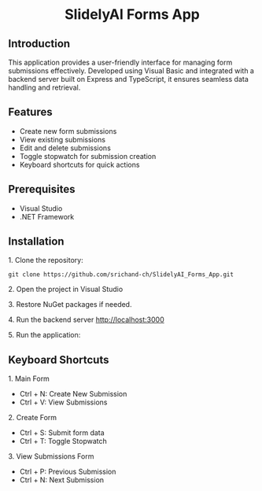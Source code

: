 
<!-- Title -->
<h1 align="center">SlidelyAI Forms App</h1>

<h2>Introduction</h2>
<p1>This application provides a user-friendly interface for managing form submissions effectively. Developed using Visual Basic and integrated with a backend server built on Express and TypeScript, it ensures seamless data handling and retrieval.</p1>

<!-- Features -->
<h2>Features</h2>
<ul>
  <li>Create new form submissions</li>
  <li>View existing submissions </li>
  <li>Edit and delete submissions</li>
  <li>Toggle stopwatch for submission creation</li>
  <li>Keyboard shortcuts for quick actions
</ul>
<!-- Prerequisites -->
<h2>Prerequisites</h2>
<ul>
  <li>Visual Studio</a></li>
  <li>.NET Framework</li>
</ul>

<!-- Installation -->
<h2>Installation</h2>

<p>1. Clone the repository:</p>

<pre><code>git clone https://github.com/srichand-ch/SlidelyAI_Forms_App.git</code></pre>

<p>2. Open the project in Visual Studio</p>

<p>3. Restore NuGet packages if needed.</p>

<p>4. Run the backend server <a href="http://localhost:3000">http://localhost:3000</a></p>

<p>5. Run the application:</p>





<!-- Keyboard shoetcuts-->
<h2>Keyboard Shortcuts</h2>

<p>1. Main Form</p>
<ul>
    <li>Ctrl + N: Create New Submission</li>
    <li>Ctrl + V: View Submissions</li>
</ul>

<p>2. Create Form</p>
<ul>
    <li>Ctrl + S: Submit form data</li>
    <li>Ctrl + T: Toggle Stopwatch</li>
</ul>

<p>3. View Submissions Form</p>
<ul>
    <li>Ctrl + P: Previous Submission</li>
    <li>Ctrl + N: Next Submission</li>
</ul>
